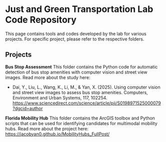 # Just and Green Transportation Lab Code Repository

This page contains tools and codes developed by the lab for various projects. For specific project, please refer to the respective folders.

## Projects
**Bus Stop Assessment**
This folder contains the Python code for automatic detection of bus stop amenities with computer vision and street view images. Read more about the study here:

- Dai, Y., Liu, L., Wang, K., Li, M., & Yan, X. (2025). Using computer vision and street view images to assess bus stop amenities. Computers, Environment and Urban Systems, 117, 102254. https://www.sciencedirect.com/science/article/pii/S0198971525000079?dgcid=author

**Florida Mobility Hub**
This folder contains the ArcGIS toolbox and Python scripts that can be used for identifying candidates for multimodal mobility hubs. Read more about the project here: https://jacobyan0.github.io/MobilityHubs_FullPost/

  
